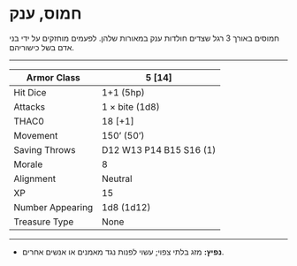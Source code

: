 # חמוס, ענק

חמוסים באורך 3 רגל שצדים חולדות ענק במאורות שלהן. לפעמים מוחזקים על ידי בני אדם בשל כישוריהם.

------

| Armor Class     | 5 [14]                  |
| ---------------- | ----------------------- |
| Hit Dice         | 1+1 (5hp)               |
| Attacks          | 1 × bite (1d8)          |
| THAC0            | 18 [+1]                 |
| Movement         | 150’ (50’)              |
| Saving Throws    | D12 W13 P14 B15 S16 (1) |
| Morale           | 8                       |
| Alignment        | Neutral                 |
| XP               | 15                      |
| Number Appearing | 1d8 (1d12)              |
| Treasure Type    | None                    |

------

- **נפיץ:** מזג בלתי צפוי; עשוי לפנות נגד מאמנים או אנשים אחרים.